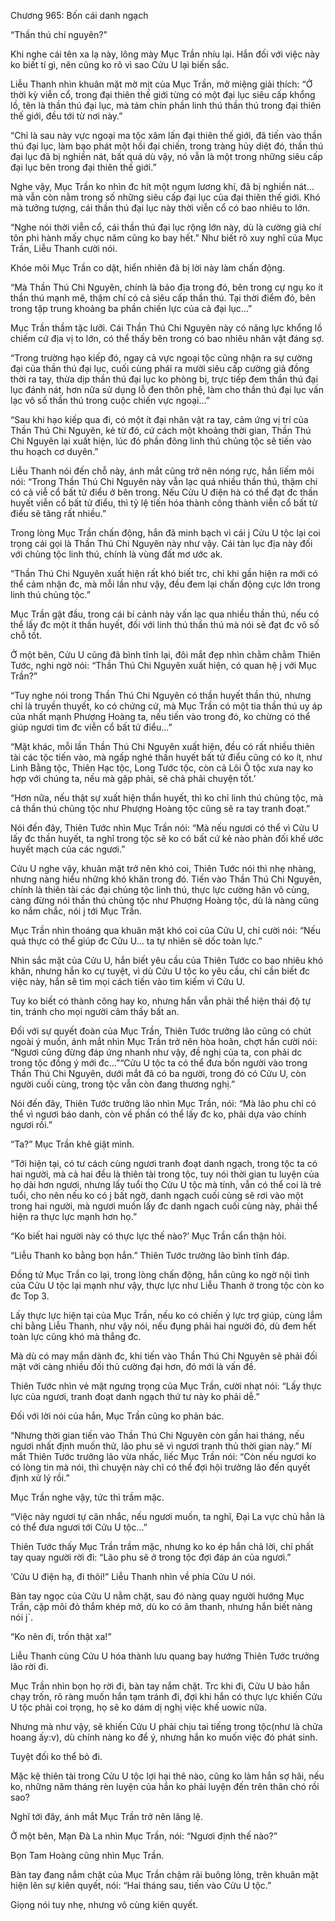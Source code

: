 




Chương 965: Bốn cái danh ngạch


“Thần thú chí nguyên?”

Khi nghe cái tên xa lạ này, lông mày Mục Trần nhíu lại. Hắn đối với việc này ko biết tí gì, nên cũng ko rõ vì sao Cửu U lại biến sắc.

Liễu Thanh nhìn khuân mặt mờ mịt của Mục Trần, mở miệng giải thích: “Ở thời kỳ viễn cổ, trong đại thiên thế giới từng có một đại lục siêu cấp khổng lồ, tên là thần thú đại lục, mà tám chín phần linh thú thần thú trong đại thiên thế giới, đều tới từ nơi này.”

“Chỉ là sau này vực ngoại ma tộc xâm lấn đại thiên thế giới, đã tiến vào thần thú đại lục, làm bạo phát một hồi đại chiến, trong tràng hủy diệt đó, thần thú đại lục đã bị nghiền nát, bất quá dù vậy, nó vẫn là một trong những siêu cấp đại lục bên trong đại thiên thế giới.”

Nghe vậy, Mục Trần ko nhìn đc hít một ngụm lương khí, đã bị nghiền nát... mà vẫn còn nằm trong số những siêu cấp đại lục của đại thiên thế giới. Khó mà tưởng tượng, cái thần thú đại lục này thời viễn cổ có bao nhiêu to lớn.

“Nghe nói thời viễn cổ, cái thần thú đại lục rộng lớn này, dù là cường giả chí tôn phi hành mấy chục năm cũng ko bay hết.” Như biết rõ xuy nghĩ của Mục Trần, Liễu Thanh cười nói.

Khóe môi Mục Trần co dật, hiển nhiên đã bị lời này làm chấn động.

“Mà Thần Thú Chi Nguyên, chính là bảo địa trong đó, bên trong cự ngụ ko ít thần thú mạnh mẽ, thậm chí có cả siêu cấp thần thú. Tại thời điểm đó, bên trong tập trung khoảng ba phần chiến lực của cả đại lục...”

Mục Trần thầm tặc lưỡi. Cái Thần Thú Chi Nguyên này có năng lực khổng lồ chiếm cứ địa vị to lớn, có thể thấy bên trong có bao nhiêu nhân vật đáng sợ.

“Trong trường hạo kiếp đó, ngay cả vực ngoại tộc cũng nhận ra sự cường đại của thần thú đại lục, cuối cùng phái ra mười siêu cấp cường giả đồng thời ra tay, thừa dịp thần thú đại lục ko phòng bị, trực tiếp đem thần thú đại lục đánh nát, hơn nữa sử dụng lỗ đen thôn phệ, làm cho thần thú đại lục vấn lạc vô số thần thú trong cuộc chiến vực ngoại...”

“Sau khi hạo kiếp qua đi, có một ít đại nhân vật ra tay, cảm ứng vị trí của Thần Thú Chi Nguyên, kẻ từ đó, cứ cách một khoảng thời gian, Thần Thú Chi Nguyên lại xuất hiện, lúc đó phần đông linh thú chủng tộc sẽ tiến vào thu hoạch cơ duyên.”

Liễu Thanh nói đến chỗ này, ánh mắt cũng trở nên nóng rực, hắn liếm môi nói: “Trong Thần Thú Chi Nguyên này vẫn lạc quá nhiều thần thú, thậm chí có cả viễ cổ bất tử điểu ở bên trong. Nếu Cửu U điện hà có thể đạt đc thần huyết viễn cổ bất tử điểu, thì tỷ lệ tiến hóa thành công thành viễn cổ bất tử điểu sẽ tăng rất nhiều.”

Trong lòng Mục Trần chấn động, hắn đã minh bạch vì cái j Cửu U tộc lại coi trọng cái gọi là Thần Thú Chi Nguyên này như vậy. Cái tàn lục địa này đối với chủng tộc linh thú, chính là vùng đất mơ ước ak.

“Thần Thú Chi Nguyên xuất hiện rất khó biết trc, chỉ khi gần hiện ra mới có thể cảm nhận đc, mà mỗi lần như vậy, đều đem lại chấn động cực lớn trong linh thú chủng tộc.”

Mục Trần gật đầu, trong cái bí cảnh này vấn lạc qua nhiều thần thú, nếu có thể lấy đc một ít thần huyết, đối với linh thú thần thú mà nói sẽ đạt đc vô số chỗ tốt.

Ở một bên, Cửu U cũng đã bình tĩnh lại, đôi mắt đẹp nhìn chằm chằm Thiên Tước, nghi ngờ nói: “Thần Thú Chi Nguyên xuất hiện, có quan hệ j với Mục Trần?”

“Tuy nghe nói trong Thần Thú Chi Nguyên có thần huyết thần thú, nhưng chỉ là truyền thuyết, ko có chứng cứ, mà Mục Trần có một tia thần thú uy áp của nhất mạnh Phượng Hoàng ta, nếu tiến vào trong đó, ko chừng có thể giúp ngươi tìm đc viễn cổ bất tử điểu...”

“Mặt khác, mỗi lần Thần Thú Chi Nguyên xuất hiện, đều có rất nhiều thiên tài các tộc tiến vào, mà ngấp nghé thần huyết bất tử điểu cũng có ko ít, như Linh Bằng tộc, Thiên Hạc tộc, Long Tước tộc, còn cả Lôi Ô tộc xưa nay ko hợp với chúng ta, nếu mà gặp phải, sẽ chả phải chuyện tốt.’

“Hơn nữa, nếu thật sự xuất hiện thần huyết, thì ko chỉ linh thú chủng tộc, mà cả thần thú chủng tộc như Phượng Hoàng tộc cũng sẽ ra tay tranh đoạt.”

Nói đến đây, Thiên Tước nhìn Mục Trần nói: “Mà nếu ngươi có thể vì Cửu U lấy đc thần huyết, ta nghĩ trong tộc sẽ ko có bất cứ kẻ nào phản đối khế ước huyết mạch của các ngươi.”

Cửu U nghe vậy, khuân mặt trở nên khó coi, Thiên Tước nói thì nhẹ nhàng, nhưng nàng hiểu những khó khăn trong đó. Tiến vào Thần Thú Chi Nguyên, chính là thiên tài các đại chủng tộc linh thú, thực lực cường hãn vô cùng, càng đừng nói thần thú chủng tộc như Phượng Hoàng tộc, dù là nàng cũng ko nắm chắc, nói j tới Mục Trần.

Mục Trần nhìn thoáng qua khuân mặt khó coi của Cửu U, chỉ cười nói: “Nếu quả thực có thể giúp đc Cửu U... ta tự nhiên sẽ dốc toàn lực.”

Nhìn sắc mặt của Cửu U, hắn biết yêu cầu của Thiên Tước co bao nhiêu khó khăn, nhưng hắn ko cự tuyệt, vì dù Cửu U tộc ko yêu cầu, chỉ cần biết đc việc này, hắn sẽ tìm mọi cách tiến vào tìm kiếm vì Cửu U.

Tuy ko biết có thành công hay ko, nhưng hắn vẫn phải thể hiện thái độ tự tin, tránh cho mọi người cảm thấy bất an.

Đối với sự quyết đoàn của Mục Trần, Thiên Tước trưởng lão cũng có chút ngoài ý muốn, ánh mắt nhìn Mục Trần trở nên hòa hoãn, chợt hắn cười nói: “Ngươi cũng đừng đáp ứng nhanh như vậy, đề nghị của ta, con phải dc trong tộc đồng ý mới đc...”“Cửu U tộc ta có thể đưa bốn người vào trong Thần Thú Chi Nguyên, dưới mắt đã có ba người, trong đó có Cửu U, còn người cuối cùng, trong tộc vẫn còn đang thương nghị.”

Nói đến đây, Thiên Tước trưởng lão nhìn Mục Trần, nói: “Mà lão phu chỉ có thể vì ngươi báo danh, còn về phần có thể lấy đc ko, phải dựa vào chính ngươi rồi.”

“Ta?” Mục Trần khẽ giật mình.

“Tới hiện tại, có tư cách cùng ngươi tranh đoạt danh ngạch, trong tộc ta có hai người, mà cả hai đều là thiên tài trong tộc, tuy nói thời gian tu luyện của họ dài hơn ngươi, nhưng lấy tuổi thọ Cửu U tộc mà tính, vẫn có thể coi là trẻ tuổi, cho nên nếu ko có j bất ngờ, danh ngạch cuối cùng sẽ rơi vào một trong hai người, mà ngươi muốn lấy đc danh ngach cuối cùng này, phải thể hiện ra thực lực mạnh hơn họ.”

“Ko biết hai người này có thực lực thế nào?’ Mục Trần cẩn thận hỏi.

“Liễu Thanh ko bằng bọn hắn.” Thiên Tước trưởng lão bình tĩnh đáp.

Đồng tử Mục Trần co lại, trong lòng chấn động, hắn cũng ko ngờ nội tình của Cửu U tộc lại mạnh như vậy, thực lực như Liễu Thanh ở trong tộc còn ko đc Top 3.

Lấy thực lực hiện tại của Mục Trần, nếu ko có chiến ý lực trợ giúp, cùng lắm chỉ bằng Liễu Thanh, như vậy nói, nếu đụng phải hai người đó, dù đem hết toàn lực cũng khó mà thắng đc.

Mà dù có may mắn dành đc, khi tiến vào Thần Thú Chi Nguyên sẽ phải đối mặt với càng nhiều đối thủ cường đại hơn, đó mới là vấn đề.

Thiên Tước nhìn vẻ mặt ngưng trọng của Mục Trần, cười nhạt nói: “Lấy thực lực của ngươi, tranh đoạt danh ngạch thứ tư này ko phải dễ.”

Đối với lời nói của hắn, Mục Trần cũng ko phản bác.

“Nhưng thời gian tiến vào Thần Thú Chi Nguyên còn gần hai tháng, nếu ngươi nhất định muốn thử, lão phu sẽ vì ngươi tranh thủ thời gian này.” Mí mắt Thiên Tước trưởng lão vừa nhấc, liếc Mục Trần nói: “Còn nếu ngươi ko có lòng tin mà nói, thì chuyện này chỉ có thể đợi hội trưởng lão đến quyết định xử lý rồi.”

Mục Trần nghe vậy, tức thì trầm mặc.

“Việc này ngươi tự cân nhắc, nếu ngươi muốn, ta nghĩ, Đại La vực chủ hẳn là có thể đưa ngươi tới Cửu U tộc...”

Thiên Tước thấy Mục Trần trầm mặc, nhưng ko ko ép hắn chả lời, chỉ phất tay quay người rời đi: “Lão phu sẽ ở trong tộc đợi đáp án của ngươi.”

‘Cửu U điện hạ, đi thôi!” Liễu Thanh nhìn về phía Cửu U nói.

Bàn tay ngọc của Cửu U nằm chặt, sau đó nàng quay người hướng Mục Trần, cặp môi đỏ thắm khép mở, dù ko có âm thanh, nhưng hắn biết nàng nói j`.

“Ko nên đi, trốn thật xa!”

Liễu Thanh cùng Cửu U hóa thành lưu quang bay hướng Thiên Tước trưởng lão rời đi.

Mục Trần nhìn bọn họ rời đi, bàn tay nắm chặt. Trc khi đi, Cửu U bảo hắn chạy trốn, rõ ràng muốn hắn tạm tránh đi, đợi khi hắn có thực lực khiến Cửu U tộc phải coi trọng, họ sẽ ko dám dị nghị việc khế uowic nữa.

Nhưng mà như vậy, sẽ khiến Cửu U phải chịu tai tiếng trong tộc(như là chửa hoang ấy:v), dù chính nàng ko để ý, nhưng hắn ko muốn việc đó phát sinh.

Tuyệt đối ko thể bỏ đi.

Mặc kệ thiên tài trong Cửu U tộc lợi hại thê nào, cũng ko làm hắn sợ hãi, nếu ko, những năm tháng rèn luyện của hắn ko phải luyện đến trên thân chó rồi sao?

Nghĩ tới đây, ánh mắt Mục Trần trở nên lăng lệ.

Ở một bên, Mạn Đà La nhìn Mục Trần, nói: “Ngươi định thế nào?”

Bọn Tam Hoàng cũng nhìn Mục Trần.

Bàn tay đang nắm chặt của Mục Trần chậm rãi buông lỏng, trên khuân mặt hiện lên sự kiên quyết, nói: “Hai tháng sau, tiến vào Cửu U tộc.”

Giọng nói tuy nhẹ, nhưng vô cùng kiên quyết.




